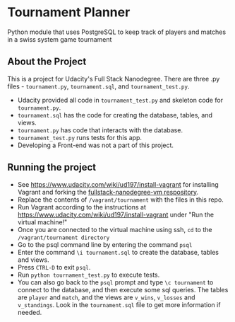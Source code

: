 # Tournament Planner
Python module that uses PostgreSQL to keep track of players and matches in a swiss system game tournament

## About the Project
This is a project for Udacity's Full Stack Nanodegree. There are three .py files - `tournament.py`, `tournament.sql`,
and `tournament_test.py`. 
- Udacity provided all code in `tournament_test.py` and skeleton code for `tournament.py`. 
- `tournament.sql` has the code for creating the database, tables, and views.
- `tournament.py` has code that interacts with the database.
- `tournament_test.py` runs tests for this app. 
- Developing a Front-end was not a part of this project.


## Running the project
- See https://www.udacity.com/wiki/ud197/install-vagrant for installing Vagrant and forking the [fullstack-nanodegree-vm respository](https://github.com/udacity/fullstack-nanodegree-vm).
- Replace the contents of `/vagrant/tournament` with the files in this repo.
- Run Vagrant according to the instructions at https://www.udacity.com/wiki/ud197/install-vagrant under "Run the virtual machine!"
- Once you are connected to the virtual machine using ssh, `cd` to the `/vagrant/tournament directory`
- Go to the psql command line by entering the command `psql`
- Enter the command `\i tournament.sql` to create the database, tables and views.
- Press `CTRL-D` to exit `psql`.
- Run `python tournament_test.py`  to execute tests.
- You can also go back to the `psql` prompt and type `\c tournament` to connect to the database, and then execute some sql queries. The tables are `player` and `match`, and the views are `v_wins`, `v_losses` and `v_standings`. Look in the `tournament.sql` file to get more information if needed.







